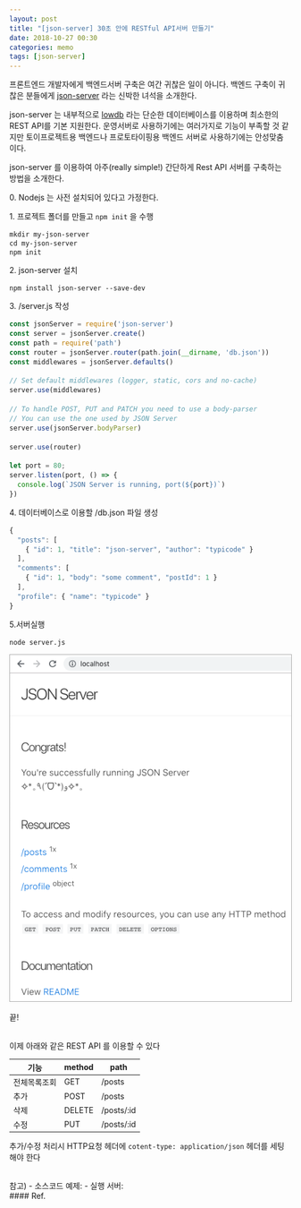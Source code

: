 ```yaml
---
layout: post
title: "[json-server] 30초 안에 RESTful API서버 만들기"
date: 2018-10-27 00:30
categories: memo
tags: [json-server]
---
```

프론트엔드 개발자에게 백엔드서버 구축은 여간 귀찮은 일이 아니다. 백엔드 구축이 귀찮은 분들에게 [json-server][1] 라는 신박한 녀석을 소개한다.

 json-server 는 내부적으로 [lowdb][2] 라는 단순한 데이터베이스를 이용하며 최소한의 REST API를 기본 지원한다. 운영서버로 사용하기에는 여러가지로 기능이 부족할 것 같지만 토이프로젝트용 백엔드나 프로토타이핑용 백엔드 서버로 사용하기에는 안성맞춤이다.

json-server 를 이용하여 아주(really simple!) 간단하게 Rest API 서버를 구축하는 방법을 소개한다. 

0\. Nodejs 는 사전 설치되어 있다고 가정한다.

1\. 프로젝트 폴더를 만들고 `npm init` 을 수행
```
mkdir my-json-server
cd my-json-server
npm init
```

2\. json-server 설치
```
npm install json-server --save-dev
```

3\. /server.js 작성
```javascript
const jsonServer = require('json-server')
const server = jsonServer.create()
const path = require('path')
const router = jsonServer.router(path.join(__dirname, 'db.json'))
const middlewares = jsonServer.defaults()

// Set default middlewares (logger, static, cors and no-cache)
server.use(middlewares)

// To handle POST, PUT and PATCH you need to use a body-parser
// You can use the one used by JSON Server
server.use(jsonServer.bodyParser)

server.use(router)

let port = 80;
server.listen(port, () => {
  console.log(`JSON Server is running, port(${port})`)
})
```

4\. 데이터베이스로 이용할 /db.json 파일 생성
```javascript
{
  "posts": [
    { "id": 1, "title": "json-server", "author": "typicode" }
  ],
  "comments": [
    { "id": 1, "body": "some comment", "postId": 1 }
  ],
  "profile": { "name": "typicode" }
}
```

5\.서버실행
```
node server.js
```
<img src="/images/json-server.png" style="border: 1px solid #aaa;"/>

끝!

<br>
이제 아래와 같은 REST API 를 이용할 수 있다

기능 | method | path 
--- | --- | --- 
전체목록조회 | GET | /posts 
추가 | POST | /posts 
삭제 | DELETE | /posts/:id
수정 | PUT | /posts/:id

추가/수정 처리시 HTTP요청 헤더에 `cotent-type: application/json` 헤더를 세팅해야 한다

<br>
참고)
- 소스코드 예제: <https://github.com/min9nim/my-json-server>
- 실행 서버: <https://my-json-server.now.sh/>

<br>
#### Ref.
<https://github.com/typicode/json-server>



[1]:https://github.com/typicode/json-server
[2]:https://github.com/typicode/lowdb





